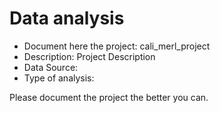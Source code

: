 # Data analysis
- Document here the project: cali_merl_project
- Description: Project Description
- Data Source:
- Type of analysis:

Please document the project the better you can.
